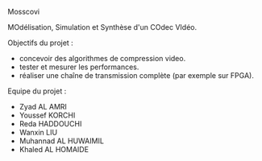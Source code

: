 Mosscovi

MOdélisation, Simulation et Synthèse d'un COdec VIdéo.


Objectifs du projet :

- concevoir des algorithmes de compression video.
- tester et mesurer les performances.
- réaliser une chaîne de transmission complète (par exemple sur FPGA).


Equipe du projet :

- Zyad AL AMRI
- Youssef KORCHI
- Reda HADDOUCHI
- Wanxin LIU
- Muhannad AL HUWAIMIL
- Khaled AL HOMAIDE

